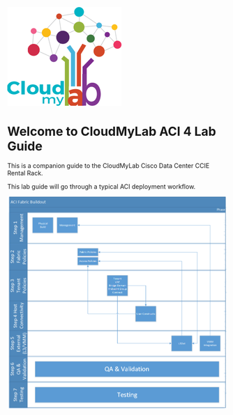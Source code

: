 ![CloudMyLab Logo](images/newheaderlogo_cloud_my_lab.x66956.png)
# Welcome to CloudMyLab ACI 4 Lab Guide



This is a companion guide to the CloudMyLab Cisco Data Center CCIE Rental Rack.

This lab guide will go through a typical ACI deployment workflow.

![ACI Workflow](./images/ACI-Buildout-Workflow.png)
